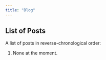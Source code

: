 ```yaml
---
title: "Blog"
---
```


## List of Posts
A list of posts in reverse-chronological order:
1. None at the moment.

